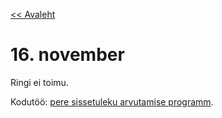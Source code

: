 [<< Avaleht](/)

<style>
.pre {
    font-family: monospace;
    white-space: pre;
}

aside.notice {
    background-color:#fffed6;
    border-color: black;
    border-width: 1px;
    padding: 10px;
    margin-bottom: 20px;
}

</style>

# 16. november 

Ringi ei toimu.



Kodutöö: [pere sissetuleku arvutamise programm](http://progeopik.cs.ut.ee/03_liitlaused.html#pere-sissetulek).
